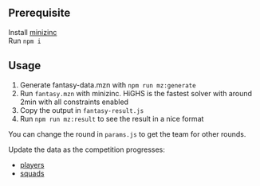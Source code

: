 ## Prerequisite

Install [minizinc](https://www.minizinc.org)  
Run `npm i`

## Usage

1. Generate fantasy-data.mzn with `npm run mz:generate`
2. Run `fantasy.mzn` with minizinc. HiGHS is the fastest solver with around 2min with all constraints enabled
3. Copy the output in `fantasy-result.js`
4. Run `npm run mz:result` to see the result in a nice format

You can change the round in `params.js` to get the team for other rounds.

Update the data as the competition progresses:

- [players](https://fantasy.rugbyworldcup.com/json/fantasy/players.json)
- [squads](https://fantasy.rugbyworldcup.com/json/fantasy/squads.json)
